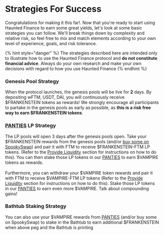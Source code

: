 # Strategies For Success

Congratulations for making it this far!. Now that you're ready to start using Haunted Finance to earn some great yields, let's look at some basic strategies you can follow. We'll break things down by complexity and relative risk, so feel free to mix and match elements according to your own level of experience, goals, and risk tolerance.

{% hint style="danger" %}
The strategies described here are intended only to illustrate how to use the Haunted Finance protocol and **do not constitute financial advice**. Always do your own research and make your own decisions with regard to how you use Haunted Finance
{% endhint %}

### **Genesis Pool Strategy**

When the protocol launches, the genesis pools will be live for **2** days. By depositing wFTM, USDT, DAI, you will continuously receive $FRANKENSTEIN tokens as rewards! We strongly encourage all participants to partake in the genesis pools as early as possible, as **this is a risk free way to earn $FRANKENSTEIN tokens**.

### [PANTIES](https://hauntedfinance.app/PANTIES) **LP Strategy**

The LP pools will open 3 days after the genesis pools open. Take your $FRANKENSTEIN rewards from the genesis pools (and/or [buy some on SpookySwap](../vagina-finance-protocol/broken-reference/)) and pair it with FTM to receive $FRANKENSTEIN-FTM LP tokens. (Refer to the [Provide Liquidity](../vagina-finance-protocol/broken-reference/) section for instructions on how to do this). You can then stake those LP tokens in our [PANTIES](https://hauntedfinance.app/PANTIES) to earn $VAMPIRE tokens as rewards.\
\
Furthermore, you can withdraw your $VAMPIRE token rewards and pair it with FTM to receive $VAMPIRE-FTM LP tokens (Refer to the [Provide Liquidity](../vagina-finance-protocol/broken-reference/) section for instructions on how to do this). Stake those LP tokens in our [PANTIES](https://hauntedfinance.app/PANTIES) to earn even more $VAMPIRE. Talk about compounding gains!

### Bathtub **Staking Strategy**

You can also use your $VAMPIRE rewards from [PANTIES](https://hauntedfinance.app/PANTIES) (and/or buy some on SpookySwap) to stake in the Bathtub to earn additional $FRANKENSTEIN when above peg and the Bathtub is printing
